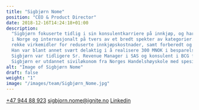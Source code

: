 ```yaml
---
title: "Sigbjørn Nome"
position: "CEO & Product Director​"
date: 2018-12-16T14:24:18+01:00
description:
  "Sigbjørn fokuserte tidlig i sin konsulentkarriere på innkjøp, og har gjennomført prosjekter for store selskaper
  i Norge og internasjonalt på tvers av et bredt spekter av kategorier. Gjennom prosjektene har han anvendt en
  rekke virkemidler for reduserte innkjøpskostnader, samt forberedt og deltatt i over 200 forhandlingsmøter.
  Han var blant annet svært delaktig i å realisere 300 MNOK i besparelser hos en stor norsk næringsmiddelaktør.
  Sigbjørn var tidligere Sr. Revenue Manager i SAS og konsulent i BCG før han begynte i Ignite.
  Sigbjørn er utdannet siviløkonom fra Norges Handelshøyskole med spesialisering i økonomisk styring"
alt: "Image of Sigbjørn Nome"
draft: false
weight: "1"
image: "/images/team/Sigbjørn_Nome.jpg"
---
```


<a class="phoneto" href="tel:+47 944 88 923"><i class="fas fa-phone"></i>+47 944 88 923</a>
<a class="mailto" href="mailto:sigbjorn.nome@ignite.no"><i class="fas fa-envelope"></i>sigbjorn.nome@ignite.no</a>
<a class="mailto" target="_blank" href="https://www.linkedin.com/in/sigbj%C3%B8rn-nome-1aaa1534/"><i class="fab fa-linkedin-in"></i>Linkedin</a>

